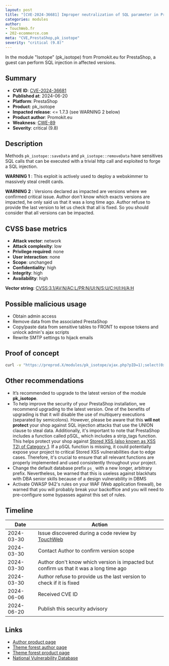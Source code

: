 ```yaml
---
layout: post
title: "[CVE-2024-36681] Improper neutralization of SQL parameter in Promokit.eu - Isotope module for PrestaShop"
categories: modules
author:
- TouchWeb.fr
- 202-ecommerce.com
meta: "CVE,PrestaShop,pk_isotope"
severity: "critical (9.8)"
---
```


In the module "Isotope" (pk_isotope) from Promokit.eu for PrestaShop, a guest can perform SQL injection in affected versions.


## Summary

* **CVE ID**: [CVE-2024-36681](https://cve.mitre.org/cgi-bin/cvename.cgi?name=CVE-2024-36681)
* **Published at**: 2024-06-20
* **Platform**: PrestaShop
* **Product**: pk_isotope
* **Impacted release**: <= 1.7.3 (see WARNING 2 below)
* **Product author**: Promokit.eu
* **Weakness**: [CWE-89](https://cwe.mitre.org/data/definitions/89.html)
* **Severity**: critical (9.8)

## Description

Methods `pk_isotope::saveData` and `pk_isotope::removeData` have sensitives SQL calls that can be executed with a trivial http call and exploited to forge a SQL injection.

**WARNING 1** : This exploit is actively used to deploy a webskimmer to massively steal credit cards.

**WARNING 2** : Versions declared as impacted are versions where we confirmed critical issue. Author don't know which exacts versions are impacted, he only said us that it was a long time ago. Author refuse to provide the last version to let us check that all is fixed. So you should consider that all versions can be impacted.

## CVSS base metrics

* **Attack vector**: network
* **Attack complexity**: low
* **Privilege required**: none
* **User interaction**: none
* **Scope**: unchanged
* **Confidentiality**: high
* **Integrity**: high
* **Availability**: high

**Vector string**: [CVSS:3.1/AV:N/AC:L/PR:N/UI:N/S:U/C:H/I:H/A:H](https://nvd.nist.gov/vuln-metrics/cvss/v3-calculator?vector=AV:N/AC:L/PR:N/UI:N/S:U/C:H/I:H/A:H)

## Possible malicious usage

* Obtain admin access
* Remove data from the associated PrestaShop
* Copy/paste data from sensitive tables to FRONT to expose tokens and unlock admin's ajax scripts
* Rewrite SMTP settings to hijack emails


## Proof of concept

```bash
curl -v "https://preprod.X/modules/pk_isotope/ajax.php?pID=1);select(0x73656C65637420736C656570283432293B)INTO@a;prepare`b`from@a;execute`b`;--
```

## Other recommendations

* It’s recommended to upgrade to the latest version of the module **pk_isotope**.
* To help improve the security of your PrestaShop installation, we recommend upgrading to the latest version. One of the benefits of upgrading is that it will disable the use of multiquery executions (separated by semicolons). However, please be aware that this **will not protect** your shop against SQL injection attacks that use the UNION clause to steal data. Additionally, it's important to note that PrestaShop includes a function called pSQL, which includes a strip_tags function. This helps protect your shop against [Stored XSS (also known as XSS T2) of Category 1](https://security.friendsofpresta.org/modules/2023/02/07/stored-xss.html). If a pSQL function is missing, it could potentially expose your project to critical Stored XSS vulnerabilities due to edge cases. Therefore, it's crucial to ensure that all relevant functions are properly implemented and used consistently throughout your project.
* Change the default database prefix `ps_` with a new longer, arbitrary prefix. Nevertheless, be warned that this is useless against blackhats with DBA senior skills because of a design vulnerability in DBMS
* Activate OWASP 942's rules on your WAF (Web application firewall), be warned that you will probably break your backoffice and you will need to pre-configure some bypasses against this set of rules.

## Timeline

| Date | Action |
|--|--|
| 2024-03-30 | Issue discovered during a code review by [TouchWeb](https://www.touchweb.fr) |
| 2024-03-30 | Contact Author to confirm version scope |
| 2024-03-30 | Author don't know which version is impacted but confirm us that it was a long time ago |
| 2024-03-30 | Author refuse to provide us the last version to check if it is fixed |
| 2024-06-06 | Received CVE ID |
| 2024-06-20 | Publish this security advisory |

## Links

* [Author product page](https://promokit.eu/)
* [Theme forest author page](https://themeforest.net/user/promokit)
* [Theme forest product page](https://themeforest.net/item/alysum-premium-responsive-prestashop-16-theme/2622574)
* [National Vulnerability Database](https://nvd.nist.gov/vuln/detail/CVE-2024-36681)
